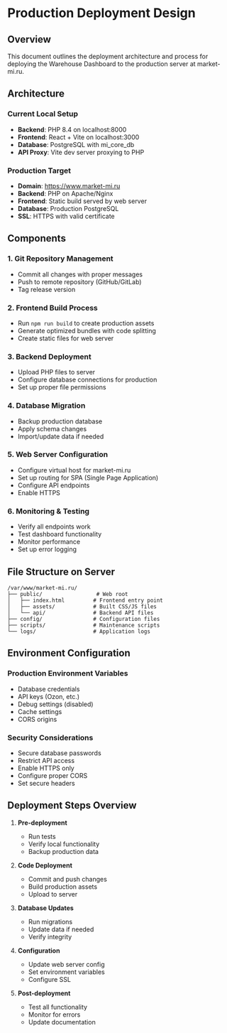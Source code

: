 # Production Deployment Design

## Overview

This document outlines the deployment architecture and process for deploying the Warehouse Dashboard to the production server at market-mi.ru.

## Architecture

### Current Local Setup

-   **Backend**: PHP 8.4 on localhost:8000
-   **Frontend**: React + Vite on localhost:3000
-   **Database**: PostgreSQL with mi_core_db
-   **API Proxy**: Vite dev server proxying to PHP

### Production Target

-   **Domain**: https://www.market-mi.ru
-   **Backend**: PHP on Apache/Nginx
-   **Frontend**: Static build served by web server
-   **Database**: Production PostgreSQL
-   **SSL**: HTTPS with valid certificate

## Components

### 1. Git Repository Management

-   Commit all changes with proper messages
-   Push to remote repository (GitHub/GitLab)
-   Tag release version

### 2. Frontend Build Process

-   Run `npm run build` to create production assets
-   Generate optimized bundles with code splitting
-   Create static files for web server

### 3. Backend Deployment

-   Upload PHP files to server
-   Configure database connections for production
-   Set up proper file permissions

### 4. Database Migration

-   Backup production database
-   Apply schema changes
-   Import/update data if needed

### 5. Web Server Configuration

-   Configure virtual host for market-mi.ru
-   Set up routing for SPA (Single Page Application)
-   Configure API endpoints
-   Enable HTTPS

### 6. Monitoring & Testing

-   Verify all endpoints work
-   Test dashboard functionality
-   Monitor performance
-   Set up error logging

## File Structure on Server

```
/var/www/market-mi.ru/
├── public/                 # Web root
│   ├── index.html         # Frontend entry point
│   ├── assets/            # Built CSS/JS files
│   └── api/               # Backend API files
├── config/                # Configuration files
├── scripts/               # Maintenance scripts
└── logs/                  # Application logs
```

## Environment Configuration

### Production Environment Variables

-   Database credentials
-   API keys (Ozon, etc.)
-   Debug settings (disabled)
-   Cache settings
-   CORS origins

### Security Considerations

-   Secure database passwords
-   Restrict API access
-   Enable HTTPS only
-   Configure proper CORS
-   Set secure headers

## Deployment Steps Overview

1. **Pre-deployment**

    - Run tests
    - Verify local functionality
    - Backup production data

2. **Code Deployment**

    - Commit and push changes
    - Build production assets
    - Upload to server

3. **Database Updates**

    - Run migrations
    - Update data if needed
    - Verify integrity

4. **Configuration**

    - Update web server config
    - Set environment variables
    - Configure SSL

5. **Post-deployment**
    - Test all functionality
    - Monitor for errors
    - Update documentation
